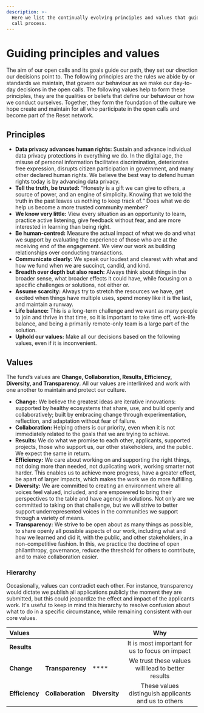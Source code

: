 ```yaml
---
description: >-
  Here we list the continually evolving principles and values that guide open
  call process.
---
```


# Guiding principles and values

The aim of our open calls and its goals guide our path, they set our direction our decisions point to. The following principles are the rules we abide by or standards we maintain, that govern our behaviour as we make our day-to-day decisions in the open calls. The following values help to form these principles, they are the qualities or beliefs that define our behaviour or how we conduct ourselves. Together, they form the foundation of the culture we hope create and maintain for all who participate in the open calls and become part of the Reset network. 

## Principles

* **Data privacy advances human rights:** Sustain and advance individual data privacy protections in everything we do. In the digital age, the misuse of personal information facilitates discrimination, deteriorates free expression, disrupts citizen participation in government, and many other declared human rights. We believe the best way to defend human rights today is by advancing data privacy.
* **Tell the truth, be trusted:** “Honesty is a gift we can give to others, a source of power, and an engine of simplicity. Knowing that we told the truth in the past leaves us nothing to keep track of.“ Does what we do help us become a more trusted community member?
* **We know very little:** View every situation as an opportunity to learn, practice active listening, give feedback without fear, and are more interested in learning than being right.
* **Be human-centred:** Measure the actual impact of what we do and what we support by evaluating the experience of those who are at the receiving end of the engagement. We view our work as building relationships over conducting transactions.
* **Communicate clearly:** We speak our loudest and clearest with what and how we fund when we are succinct, candid, and kind. 
* **Breadth over depth but also reach:** Always think about things in the broader sense, what broader effects it could have, while focusing on a specific challenges or solutions, not either or.
* **Assume scarcity:** Always try to stretch the resources we have, get excited when things have multiple uses, spend money like it is the last, and maintain a runway.
* **Life balance:** This is a long-term challenge and we want as many people to join and thrive in that time, so it is important to take time off, work-life balance, and being a primarily remote-only team is a large part of the solution.
* **Uphold our values:** Make all our decisions based on the following values, even if it is inconvenient.

## Values

The fund’s values are **Change, Collaboration, Results, Efficiency, Diversity, and Transparency**. All our values are interlinked and work with one another to maintain and protect our culture. 

* **Change:** We believe the greatest ideas are iterative innovations: supported by healthy ecosystems that share, use, and build openly and collaboratively; built by embracing change through experimentation, reflection, and adaptation without fear of failure.
* **Collaboration:** Helping others is our priority, even when it is not immediately related to the goals that we are trying to achieve. 
* **Results:** We do what we promise to each other, applicants, supported projects, those who support us, our other stakeholders, and the public. We expect the same in return.
* **Efficiency:** We care about working on and supporting the right things, not doing more than needed, not duplicating work, working smarter not harder. This enables us to achieve more progress, have a greater effect, be apart of larger impacts, which makes the work we do more fulfilling.
* **Diversity:** We are committed to creating an environment where all voices feel valued, included, and are empowered to bring their perspectives to the table and have agency in solutions. Not only are we committed to taking on that challenge, but we will strive to better support underrepresented voices in the communities we support through a variety of means.
* **Transparency:** We strive to be open about as many things as possible, to share openly all possible aspects of our work, including what and how we learned and did it, with the public, and other stakeholders, in a non-competitive fashion. In this, we practice the doctrine of open philanthropy, governance, reduce the threshold for others to contribute, and to make collaboration easier.

### Hierarchy

Occasionally, values can contradict each other. For instance, transparency would dictate we publish all applications publicly the moment they are submitted, but this could jeopardize the effect and impact of the applicants work. It's useful to keep in mind this hierarchy to resolve confusion about what to do in a specific circumstance, while remaining consistent with our core values.

| Values |  |  | Why  |
| :--- | :--- | :--- | :---: |
| **Results** |  |  | It is most important for us to focus on impact |
| **Change** | **Transparency** | \*\*\*\* | We trust these values will lead to better results |
| **Efficiency** | **Collaboration** | **Diversity** | These values distinguish applicants and us to others |



